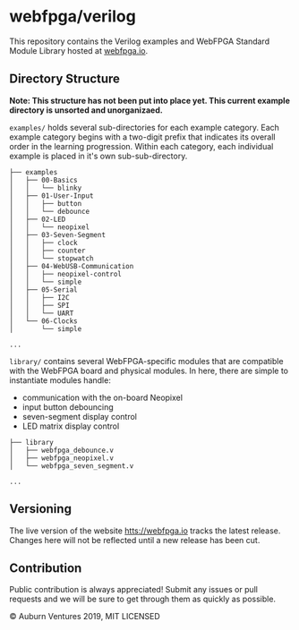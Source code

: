 # webfpga/verilog

This repository contains the Verilog examples and WebFPGA Standard Module
Library hosted at [webfpga.io](https://webfpga.io).

## Directory Structure

**Note: This structure has not been put into place yet. This current
example directory is unsorted and unorganizaed.**

`examples/` holds several sub-directories for each example category. Each
example category begins with a two-digit prefix that indicates its overall
order in the learning progression. Within each category, each individual
example is placed in it's own sub-sub-directory.

```console
├── examples
│   ├── 00-Basics
│   │   └── blinky
│   ├── 01-User-Input
│   │   ├── button
│   │   └── debounce
│   ├── 02-LED
│   │   └── neopixel
│   ├── 03-Seven-Segment
│   │   ├── clock
│   │   ├── counter
│   │   └── stopwatch
│   ├── 04-WebUSB-Communication
│   │   ├── neopixel-control
│   │   └── simple
│   ├── 05-Serial
│   │   ├── I2C
│   │   ├── SPI
│   │   └── UART
│   └── 06-Clocks
│       └── simple

...
```

`library/` contains several WebFPGA-specific modules that are compatible with
the WebFPGA board and physical modules. In here, there are simple to instantiate
modules handle:
* communication with the on-board Neopixel
* input button debouncing
* seven-segment display control
* LED matrix display control

```console
├── library
│   ├── webfpga_debounce.v
│   ├── webfpga_neopixel.v
│   └── webfpga_seven_segment.v

...
```

## Versioning

The live version of the website [htts://webfpga.io](webfpga.io) tracks the
latest release. Changes here will not be reflected until a new release has
been cut.

## Contribution

Public contribution is always appreciated! Submit any issues or pull requests
and we will be sure to get through them as quickly as possible.

&copy; Auburn Ventures 2019, MIT LICENSED
